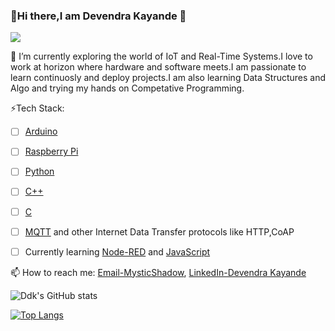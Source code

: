 ### 💫Hi there,I am Devendra Kayande 👋

![](https://blog.hcltechsw.com/wp-content/uploads/2020/06/iot_1.gif)


🌱 I’m currently exploring the world of IoT and Real-Time Systems.I love to work at horizon where hardware and software meets.I am passionate to learn continuosly and deploy projects.I am also learning Data Structures and Algo and trying my hands on Competative Programming.
 
⚡Tech Stack:

 - [ ] [Arduino](https://www.arduino.cc/)
 
 - [ ] [Raspberry Pi](https://www.raspberrypi.org/)
 - [ ] [Python](https://www.python.org/)
 - [ ] [C++](https://cplusplus.com/doc/tutorial/)
 - [ ] [C](https://en.wikipedia.org/wiki/C_%28programming_language%29)
 - [ ] [MQTT](https://mqtt.org/) and other Internet Data Transfer protocols like HTTP,CoAP
 - [ ] Currently learning [Node-RED](https://nodered.org/) and [JavaScript](https://www.javascript.com/)

 
 📫 How to reach me: 
[Email-MysticShadow](devendrakayande427@gmail.com),
[LinkedIn-Devendra Kayande](https://www.linkedin.com/in/devendra-kayande-130284144/)

![Ddk's GitHub stats](https://github-readme-stats.vercel.app/api?username=MysticShadow427&show_icons=true&theme=radical)

[![Top Langs](https://github-readme-stats.vercel.app/api/top-langs/?username=MysticShadow427&layout=compact)](https://github.com/anuraghazra/github-readme-stats)

